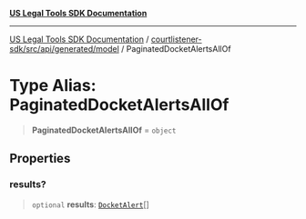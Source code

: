 [**US Legal Tools SDK Documentation**](../../../../../../README.md)

***

[US Legal Tools SDK Documentation](../../../../../../README.md) / [courtlistener-sdk/src/api/generated/model](../README.md) / PaginatedDocketAlertsAllOf

# Type Alias: PaginatedDocketAlertsAllOf

> **PaginatedDocketAlertsAllOf** = `object`

## Properties

### results?

> `optional` **results**: [`DocketAlert`](../interfaces/DocketAlert.md)[]
